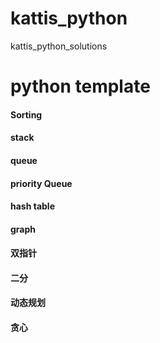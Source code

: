 # kattis_python
kattis_python_solutions
# python template
#### Sorting
#### stack
#### queue
#### priority Queue
#### hash table
#### graph

#### 双指针

#### 二分

#### 动态规划

#### 贪心
